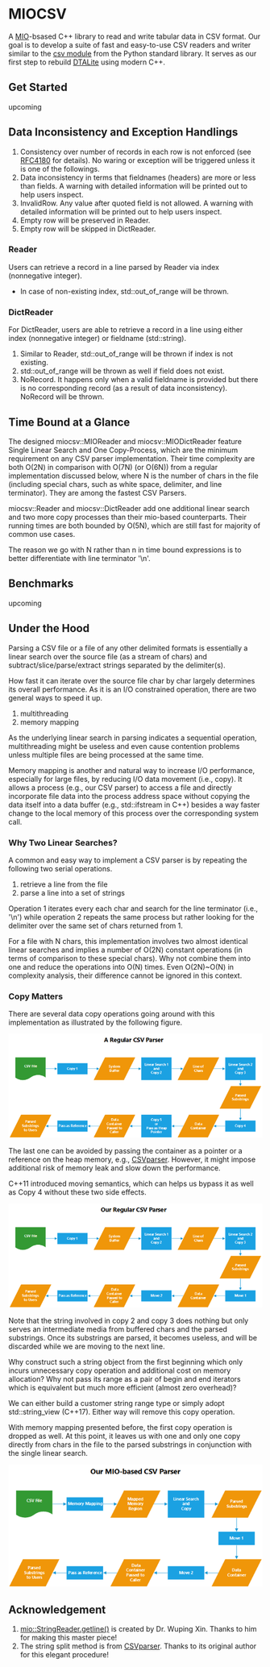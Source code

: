 # MIOCSV

A [MIO](https://github.com/wxinix/wxlib/tree/main/mio)-bsased C++ library to read and write tabular data in CSV format. Our goal is to develop a suite of fast and easy-to-use CSV readers and writer similar to the [csv module](https://docs.python.org/3/library/csv.html#module-csv) from the Python standard library. It serves as our first step to rebuild [DTALite](https://github.com/asu-trans-ai-lab/DTALite) using modern C++.

## Get Started
upcoming
## Data Inconsistency and Exception Handlings
1. Consistency over number of records in each row is not enforced (see [RFC4180](https://www.rfc-editor.org/rfc/rfc4180.txt) for details). No waring or exception will be triggered unless it is one of the followings.
2. Data inconsistency in terms that fieldnames (headers) are more or less than fields. A warning with detailed information will be printed out to help users inspect.
3. InvalidRow. Any value after quoted field is not allowed. A warning with detailed information will be printed out to help users inspect.
4. Empty row will be preserved in Reader.
5. Empty row will be skipped in DictReader.

### Reader
Users can retrieve a record in a line parsed by Reader via index (nonnegative integer).
* In case of non-existing index, std::out_of_range will be thrown.

### DictReader
For DictReader, users are able to retrieve a record in a line using either index (nonnegative integer) or fieldname (std::string).
1. Similar to Reader, std::out_of_range will be thrown if index is not existing.
2. std::out_of_range will be thrown as well if field does not exist.
3. NoRecord. It happens only when a valid fieldname is provided but there is no corresponding record (as a result of data inconsistency). NoRecord will be thrown.

## Time Bound at a Glance
The designed miocsv::MIOReader and miocsv::MIODictReader feature Single Linear Search and One Copy-Process, which are the minimum requirement on any CSV parser implementation. Their time complexity are both O(2N) in comparison with O(7N) (or O(6N)) from a regular implementation discussed below, where N is the number of chars in the file (including special chars, such as white space, delimiter, and line terminator).  They are among the fastest CSV Parsers.

miocsv::Reader and miocsv::DictReader add one additional linear search and two more copy processes than their mio-based counterparts.  Their running times are both bounded by O(5N), which are still fast for majority of common use cases.

The reason we go with N rather than n in time bound expressions is to better differentiate with line terminator '\n'.

## Benchmarks
upcoming

## Under the Hood
Parsing a CSV file or a file of any other delimited formats is essentially a linear search over the source file (as a stream of chars) and subtract/slice/parse/extract strings separated by the delimiter(s).

How fast it can iterate over the source file char by char largely determines its overall performance. As it is an I/O constrained operation, there are two general ways to speed it up.

1. multithreading
2. memory mapping

As the underlying linear search in parsing indicates a sequential operation, multithreading might be useless and even cause contention problems unless multiple files are being processed at the same time.

Memory mapping is another and natural way to increase I/O performance, especially for large files, by reducing I/O data movement (i.e., copy). It allows a process (e.g., our CSV parser) to access a file and directly incorporate file data into the process address space without copying the data itself into a data buffer (e.g., std::ifstream in C++) besides a way faster change to the local memory of this process over the corresponding system call.

### Why Two Linear Searches?
A common and easy way to implement a CSV parser is by repeating the following two serial operations.

1. retrieve a line from the file
2. parse a line into a set of strings

Operation 1 iterates every each char and search for the line terminator (i.e., '\n') while operation 2 repeats the same process but rather looking for the delimiter over the same set of chars returned from 1. 

For a file with N chars, this implementation involves two almost identical linear searches and implies a number of O(2N) constant operations (in terms of comparison to these special chars). Why not combine them into one and reduce the operations into O(N) times.  Even O(2N)~O(N) in complexity analysis, their difference cannot be ignored in this context.
### Copy Matters

There are several data copy operations going around with this implementation as illustrated by the following figure.

![Regular CSV Parser](pic\regular1.png)

The last one can be avoided by passing the container as a pointer or a reference on the heap memory, e.g., [CSVparser](https://github.com/rsylvian/CSVparser). However, it might impose additional risk of memory leak and slow down the performance.

C++11 introduced moving semantics, which can helps us bypass it as well as Copy 4 without these two side effects.

![Our Regular CSV Parser](pic\regular2.png)

Note that the string involved in copy 2 and copy 3 does nothing but only serves an intermediate media from buffered chars and the parsed substrings. Once its substrings are parsed, it becomes useless, and will be discarded while we are moving to the next line.

Why construct such a string object from the first beginning which only incurs unnecessary copy operation and additional cost on memory allocation? Why not pass its range as a pair of begin and end iterators which is equivalent but much more efficient (almost zero overhead)? 

We can either build a customer string range type or simply adopt std::string_view (C++17). Either way will remove this copy operation.

With memory mapping presented before, the first copy operation is dropped as well. At this point, it leaves us with one and only one copy directly from chars in the file to the parsed substrings in conjunction with the single linear search.

![Our MIO-Based CSV Parser](pic\mio.png)

## Acknowledgement
1. [mio::StringReader.getline()](https://github.com/wxinix/wxlib/blob/main/mio/include/mio/stringreader.hpp) is created by Dr. Wuping Xin. Thanks to him for making this master piece!
2. The string split method is from [CSVparser](https://github.com/rsylvian/CSVparser). Thanks to its original author for this elegant procedure!